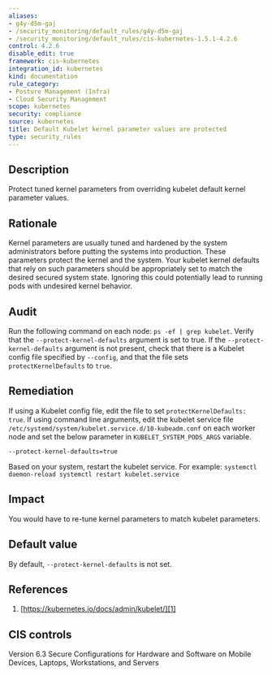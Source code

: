 ```yaml
---
aliases:
- g4y-d5m-gaj
- /security_monitoring/default_rules/g4y-d5m-gaj
- /security_monitoring/default_rules/cis-kubernetes-1.5.1-4.2.6
control: 4.2.6
disable_edit: true
framework: cis-kubernetes
integration_id: kubernetes
kind: documentation
rule_category:
- Posture Management (Infra)
- Cloud Security Management
scope: kubernetes
security: compliance
source: kubernetes
title: Default Kubelet kernel parameter values are protected
type: security_rules
---
```


## Description

Protect tuned kernel parameters from overriding kubelet default kernel parameter values.

## Rationale

Kernel parameters are usually tuned and hardened by the system administrators before putting the systems into production. These parameters protect the kernel and the system. Your kubelet kernel defaults that rely on such parameters should be appropriately set to match the desired secured system state. Ignoring this could potentially lead to running pods with undesired kernel behavior.

## Audit

Run the following command on each node: `ps -ef | grep kubelet`. Verify that the `--protect-kernel-defaults` argument is set to true. If the `--protect-kernel-defaults` argument is not present, check that there is a Kubelet config file specified by `--config`, and that the file sets `protectKernelDefaults` to `true`.

## Remediation

If using a Kubelet config file, edit the file to set `protectKernelDefaults: true`. If using command line arguments, edit the kubelet service file `/etc/systemd/system/kubelet.service.d/10-kubeadm.conf` on each worker node and set the below parameter in `KUBELET_SYSTEM_PODS_ARGS` variable.

`--protect-kernel-defaults=true`

Based on your system, restart the kubelet service. For example: `systemctl daemon-reload systemctl restart kubelet.service`

## Impact

You would have to re-tune kernel parameters to match kubelet parameters.

## Default value

By default, `--protect-kernel-defaults` is not set.

## References

1. [https://kubernetes.io/docs/admin/kubelet/][1]

## CIS controls

Version 6.3 Secure Configurations for Hardware and Software on Mobile Devices, Laptops, Workstations, and Servers

[1]: https://kubernetes.io/docs/admin/kubelet/
